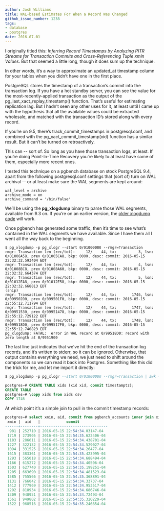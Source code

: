 ```yaml
---
author: Josh Williams
title: WAL-based Estimates For When a Record Was Changed
github_issue_number: 1238
tags:
- database
- postgres
date: 2016-07-01
---
```


I originally titled this: *Inferring Record Timestamps by Analyzing PITR Streams for Transaction Commits and Cross-Referencing Tuple xmin Values*. But that seemed a little long, though it does sum up the technique.

In other words, it’s a way to approximate an updated_at timestamp column for your tables when you didn’t have one in the first place.

PostgreSQL stores the timestamp of a transaction’s commit into the transaction log. If you have a hot standby server, you can see the value for the most-recently-applied transaction as the output of the pg_last_xact_replay_timestamp() function. That’s useful for estimating replication lag. But I hadn’t seen any other uses for it, at least until I came up with the hypothesis that all the available values could be extracted wholesale, and matched with the transaction ID’s stored along with every record.

If you’re on 9.5, there’s track_commit_timestamps in postgresql.conf, and combined with the pg_xact_commit_timestamp(xid) function has a similar result. But it can’t be turned on retroactively.

This can -- sort of. So long as you have those transaction logs, at least. If you’re doing Point-In-Time Recovery you’re likely to at least have some of them, especially more recent ones.

I tested this technique on a pgbench database on stock PostgreSQL 9.4, apart from the following postgresql.conf settings that (sort of) turn on WAL archival -- or at least make sure the WAL segments are kept around:

```nohighlight
wal_level = archive
archive_mode = on
archive_command = '/bin/false'
```

We’ll be using the **pg_xlogdump** binary to parse those WAL segments, available from 9.3 on. If you’re on an earlier version, the [older xlogdump code](https://github.com/snaga/xlogdump) will work.

Once pgbench has generated some traffic, then it’s time to see what’s contained in the WAL segments we have available. Since I have them all I went all the way back to the beginning.

```shell
$ pg_xlogdump -p pg_xlog/ --start 0/01000000 --rmgr=Transaction
rmgr: Transaction len (rec/tot):     12/    44, tx:          3, lsn: 0/01006A58, prev 0/01005CA8, bkp: 0000, desc: commit: 2016-05-15 22:32:32.593404 EDT
rmgr: Transaction len (rec/tot):     12/    44, tx:          4, lsn: 0/01008BC8, prev 0/01008A60, bkp: 0000, desc: commit: 2016-05-15 22:32:32.664374 EDT
rmgr: Transaction len (rec/tot):     12/    44, tx:          5, lsn: 0/01012EA8, prev 0/01012E58, bkp: 0000, desc: commit: 2016-05-15 22:32:32.668813 EDT
(snip)
rmgr: Transaction len (rec/tot):     12/    44, tx:       1746, lsn: 0/099502D0, prev 0/099501F0, bkp: 0000, desc: commit: 2016-05-15 22:55:12.711794 EDT
rmgr: Transaction len (rec/tot):     12/    44, tx:       1747, lsn: 0/09951530, prev 0/09951478, bkp: 0000, desc: commit: 2016-05-15 22:55:12.729122 EDT
rmgr: Transaction len (rec/tot):     12/    44, tx:       1748, lsn: 0/099518D0, prev 0/099517F0, bkp: 0000, desc: commit: 2016-05-15 22:55:12.740823 EDT
pg_xlogdump: FATAL:  error in WAL record at 0/99518D0: record with zero length at 0/9951900
```

The last line just indicates that we’ve hit the end of the transaction log records, and it’s written to stderr, so it can be ignored. Otherwise, that output contains everything we need, we just need to shift around the components so we can read it back into Postgres. Something like this did the trick for me, and let me import it directly:

```sql
$ pg_xlogdump -p pg_xlog/ --start 0/01000000 --rmgr=Transaction | awk -v Q=\' '{sub(/;/, ""); print $8, Q$17, $18, $19Q}' > xids

postgres=# CREATE TABLE xids (xid xid, commit timestamptz);
CREATE TABLE
postgres=# \copy xids from xids csv
COPY 1746
```

At which point it’s a simple join to pull in the commit timestamp records:

```sql
postgres=# select xmin, aid, commit from pgbench_accounts inner join xids on pgbench_accounts.xmin = xids.xid;
 xmin |  aid   |            commit             
------+--------+-------------------------------
  981 | 252710 | 2016-05-15 22:54:34.03147-04
 1719 | 273905 | 2016-05-15 22:54:35.622406-04
 1183 | 286611 | 2016-05-15 22:54:34.438701-04
 1227 | 322132 | 2016-05-15 22:54:34.529027-04
 1094 | 331525 | 2016-05-15 22:54:34.26477-04
 1615 | 383361 | 2016-05-15 22:54:35.423995-04
 1293 | 565018 | 2016-05-15 22:54:34.688494-04
 1166 | 615272 | 2016-05-15 22:54:34.40506-04
 1503 | 627740 | 2016-05-15 22:54:35.199251-04
 1205 | 663690 | 2016-05-15 22:54:34.481523-04
 1585 | 755566 | 2016-05-15 22:54:35.368891-04
 1131 | 766042 | 2016-05-15 22:54:34.33737-04
 1412 | 777969 | 2016-05-15 22:54:34.953517-04
 1292 | 818934 | 2016-05-15 22:54:34.686746-04
 1309 | 940951 | 2016-05-15 22:54:34.72493-04
 1561 | 949802 | 2016-05-15 22:54:35.320229-04
 1522 | 968516 | 2016-05-15 22:54:35.246654-04
```

